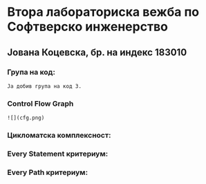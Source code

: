 # Втора лабораториска вежба по Софтверско инженерство

## Јована Коцевска, бр. на индекс 183010

### Група на код:
    Ја добив група на код 3.
    
### Control Flow Graph
    ![](cfg.png)

### Цикломатска комплексност:


### Every Statement критериум:


### Every Path критериум:
